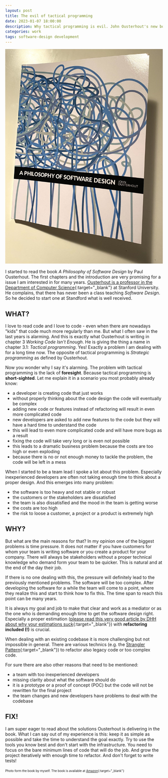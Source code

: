 ```yaml
---
layout: post
title: The evil of tactical programming
date: 2023-01-07 18:00:00
description: Why tactical programming is evil. John Ousterhout's new book A philosphy of software design is helping to understand why good software design solves problems.
categories: work
tags: software-design development 
---
```


<img src="/assets/images/ousterhout.jpg" />

I started to read the book _A Philosophy of Software Design_ by Paul Ousterhout. The first chapters and the introduction are very promising for a issue I am interested in for many years. [Ousterhout is a professor in the Department of Computer Science](https://web.stanford.edu/~ouster/cgi-bin/home.php){:target="_blank"} at Stanford University. He complains, that there has never been a class teaching _Software Design_. So he decided to start one at Standford what is well received. 

## WHAT?

I love to read code and I love to code - even when there are nowadays "kids" that code much more regularly than me. But what I often saw in the last years is alarming. And this is exactly what Ousterhout is writing in chapter 3 _Working Code Isn't Enough_. He is giving the thing a name in chapter 3.1: _Tactical programming_. Yes! Exactly a problem I am dealing with for a long time now. The opposite of tactical programming is _Strategic programming_ as defined by Ousterhout. 

Now you wonder why I say it's alarming. The problem with tactical programming is the lack of **foresight**. Because tactical programming is **short-sighted**. Let me explain it in a scenario you most probably already know:

* a developer is creating code that just works
* without properly thinking about the code design the code will eventually be complex
* adding new code or features instead of refactoring will result in even more complicated code
* new developers are asked to add new features to the code but they will have a hard time to understand the code
* this will lead to even more complicated code and will have more bugs as a result
* fixing the code will take very long or is even not possible
* this leads to a dramatic business problem because the costs are too high or even exploding
* because there is no or not enough money to tackle the problem, the code will be left in a mess

When I started to be a team lead I spoke a lot about this problem. Especially inexperienced developers are often not taking enough time to think about a proper design. And this emerges into many problem:

* the software is too heavy and not stable or robust
* the customers or the stakeholders are dissatisfied
* the team is also dissatisfied and the mood in the team is getting worse
* the costs are too high
* the risk to loose a customer, a project or a product is extremely high

## WHY?

But what are the main reasons for that? In my opinion one of the biggest problems is time pressure. It does not matter if you have customers for whom your team is writing software or you create a product for your company. There will always be stakeholders without a proper technical knowledge who demand form your team to be quicker. This is natural and at the end of the day their job. 

If there is no one dealing with this, the pressure will definitely lead to the previously mentioned problems. The software will be too complex. After developing the software for a while the team will come to a point, where they realize this and start to think how to fix this. The time span to reach this point can be many years. 

It is always my goal and job to make that clear and work as a mediator or as the one who is demanding enough time to get the software design right. Especially a proper estimation ([please read this very good article by DHH about why your estimations suck](https://world.hey.com/dhh/your-estimates-suck-2b9f8445){:target="_blank"}) with **refactoring included (!)** is crucial. 

When dealing with an existing codebase it is more challenging but not impossible in general. There are various technics (e.g. the [Strangler Pattern](https://martinfowler.com/bliki/StranglerFigApplication.html){:target="_blank"}) to refactor also legacy code or too complex code. 

For sure there are also other reasons that need to be mentioned:

* a team with too inexperienced developers
* missing clarity about what the software should do
* it is a prototype or a proof of concept (POC) but the code will not be rewritten for the final project
* the team changes and new developers have problems to deal with the codebase

## FIX!

I am super eager to read about the solutions Ousterhout is delivering in the book. What I can say out of my experience is this: keep it as simple as possible and take the time to understand the goal exactly. Try to use the tools you know best and don't start with the infrastructure. You need to focus on the bare minimum lines of code that will do the job. And grow the project iteratively with enough time to refactor. And don't forget to write tests!

<span style="font-size: 0.7em">Photo form the book by myself. The book is available at [Amazon](https://www.amazon.de/Philosophy-Software-Design-John-Ousterhout/dp/1732102201/ref=sr_1_3?ie=UTF8&qid=1524677319&sr=8-3&keywords=john+ousterhout){:target="_blank"}</span>
